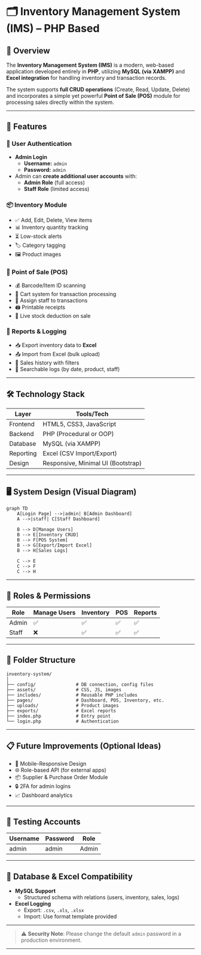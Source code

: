 # 🗂️ Inventory Management System (IMS) – PHP Based

## 🔧 Overview
The **Inventory Management System (IMS)** is a modern, web-based application developed entirely in **PHP**, utilizing **MySQL (via XAMPP)** and **Excel integration** for handling inventory and transaction records.

The system supports **full CRUD operations** (Create, Read, Update, Delete) and incorporates a simple yet powerful **Point of Sale (POS)** module for processing sales directly within the system.

---

## 🎯 Features

### 👤 User Authentication
- **Admin Login**
  - **Username:** `admin`
  - **Password:** `admin`
- Admin can **create additional user accounts** with:
  - **Admin Role** (full access)
  - **Staff Role** (limited access)

### 📦 Inventory Module
- ✅ Add, Edit, Delete, View items
- 📊 Inventory quantity tracking
- ⏳ Low-stock alerts
- 🏷️ Category tagging
- 🖼️ Product images

### 🧾 Point of Sale (POS)
- 💰 Barcode/Item ID scanning
- 🛒 Cart system for transaction processing
- 🧍 Assign staff to transactions
- 🖨️ Printable receipts
- 🔄 Live stock deduction on sale

### 📑 Reports & Logging
- 📥 Export inventory data to **Excel**
- 📤 Import from Excel (bulk upload)
- 📜 Sales history with filters
- 🔎 Searchable logs (by date, product, staff)

---

## 🛠️ Technology Stack

| Layer        | Tools/Tech                          |
|--------------|-------------------------------------|
| Frontend     | HTML5, CSS3, JavaScript             |
| Backend      | PHP (Procedural or OOP)             |
| Database     | MySQL (via XAMPP)                   |
| Reporting    | Excel (CSV Import/Export)           |
| Design       | Responsive, Minimal UI (Bootstrap)  |

---

## 🖥️ System Design (Visual Diagram)

```mermaid
graph TD
    A[Login Page] -->|admin| B[Admin Dashboard]
    A -->|staff| C[Staff Dashboard]

    B --> D[Manage Users]
    B --> E[Inventory CRUD]
    B --> F[POS System]
    B --> G[Export/Import Excel]
    B --> H[Sales Logs]

    C --> E
    C --> F
    C --> H
```

---

## 🔐 Roles & Permissions

| Role   | Manage Users | Inventory | POS | Reports |
|--------|--------------|-----------|-----|---------|
| Admin  | ✅           | ✅        | ✅  | ✅      |
| Staff  | ❌           | ✅        | ✅  | ✅      |

---

## 📂 Folder Structure

```
inventory-system/
│
├── config/               # DB connection, config files
├── assets/               # CSS, JS, images
├── includes/             # Reusable PHP includes
├── pages/                # Dashboard, POS, Inventory, etc.
├── uploads/              # Product images
├── exports/              # Excel reports
├── index.php             # Entry point
└── login.php             # Authentication
```

---

## 📋 Future Improvements (Optional Ideas)
- 📱 Mobile-Responsive Design
- 🌐 Role-based API (for external apps)
- 📦 Supplier & Purchase Order Module
- 🔒 2FA for admin logins
- 📈 Dashboard analytics

---

## 🧪 Testing Accounts

| Username | Password | Role  |
|----------|----------|-------|
| admin    | admin    | Admin |

---

## 📁 Database & Excel Compatibility

- **MySQL Support**
  - Structured schema with relations (users, inventory, sales, logs)
- **Excel Logging**
  - Export: `.csv`, `.xls`, `.xlsx`
  - Import: Use format template provided

---

> ⚠️ **Security Note**: Please change the default `admin` password in a production environment.

---